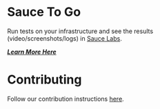 # Sauce To Go

Run tests on your infrastructure and see the results (video/screenshots/logs)
in [Sauce Labs](https://saucelabs.com/).

***[Learn More Here](https://opensource.saucelabs.com/sauce-togo/)***

# Contributing

Follow our contribution
instructions [here](https://opensource.saucelabs.com/sauce-togo/docs/contributing).
